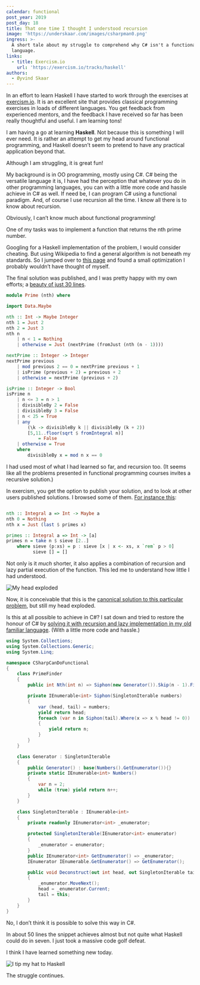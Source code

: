 ```yaml
---
calendar: functional
post_year: 2019
post_day: 18
title: That one time I thought I understood recursion
image: 'https://underskaar.com/images/csharpman0.png'
ingress: >-
  A short tale about my struggle to comprehend why C# isn't a functional
  language.
links:
  - title: Exercism.io
    url: 'https://exercism.io/tracks/haskell'
authors:
  - Øyvind Skaar
---
```


In an effort to learn Haskell I have started to work through the exercises at [exercism.io](https://exercism.io/). It is an excellent site that provides classical programming exercises in loads of different languages. You get feedback from experienced mentors, and the feedback I have received so far has been really thoughtful and useful. I am learning tons!

I am having a go at learning **Haskell**. Not because this is something I will ever need. It is rather an attempt to get my head around functional programming, and Haskell doesn’t seem to pretend to have any practical application beyond that.

Although I am struggling, it is great fun!

My background is in OO programming, mostly using C#.
C# being the versatile language it is, I have had the perception that whatever you do in other programming languages, you can with a little more code and hassle achieve in C# as well. If need be, I can program C# using a functional paradigm. And, of course I use recursion all the time. I know all there is to know about recursion.

Obviously, I can’t know much about functional programming!

One of my tasks was to implement a function that returns the nth prime number.

Googling for a Haskell implementation of the problem, I would consider cheating. But using Wikipedia to find a general algorithm is not beneath my standards. So I jumped over to [this page](https://en.wikipedia.org/wiki/Primality_test#Pseudocode) and found a small optimization I probably wouldn’t have thought of myself.

The final solution was published, and I was pretty happy with my own efforts; a [beauty of just 30 lines](https://exercism.io/tracks/haskell/exercises/nth-prime/solutions/798a0cab2879469db0557d789d9c4ca7).
 
```haskell
module Prime (nth) where

import Data.Maybe

nth :: Int -> Maybe Integer
nth 1 = Just 2
nth 2 = Just 3
nth n 
    | n < 1 = Nothing
    | otherwise = Just (nextPrime (fromJust (nth (n - 1))))

nextPrime :: Integer -> Integer
nextPrime previous
    | mod previous 2 == 0 = nextPrime previous + 1
    | isPrime (previous + 2) = previous + 2
    | otherwise = nextPrime (previous + 2)

isPrime :: Integer -> Bool
isPrime n
    | n <= 3 = n > 1
    | divisibleBy 2 = False
    | divisibleBy 3 = False
    | n < 25 = True
    | any 
        (\k -> divisibleBy k || divisibleBy (k + 2)) 
        [5,11..floor(sqrt $ fromIntegral n)] 
            = False
    | otherwise = True
    where
        divisibleBy x = mod n x == 0
```

I had used most of what I had learned so far, and recursion too. (It seems like all the problems presented in functional programming courses invites a recursive solution.)

In exercism, you get the option to publish your solution, and to look at other users published solutions.
I browsed some of them. [For instance this](https://exercism.io/tracks/haskell/exercises/nth-prime/solutions/8bb1b551c3e84759a39ed231a10826ed):

```haskell

nth :: Integral a => Int -> Maybe a
nth 0 = Nothing
nth x = Just (last $ primes x)

primes :: Integral a => Int -> [a]
primes n = take n $ sieve [2..]
    where sieve (p:xs) = p : sieve [x | x <- xs, x `rem` p > 0]
          sieve [] = []
```

Not only is it _much_ shorter, it also applies a combination of recursion and lazy partial execution of the function. This led me to understand how little I had understood.

![My head exploded](https://underskaar.com/images/csharpman1.png)

Now, it is conceivable that this is the [canonical solution to this particular problem](https://en.wikipedia.org/wiki/Sieve_of_Eratosthenes), but still my head exploded.

Is this at all possible to achieve in C#?
I sat down and tried to restore the honour of C# by [solving it with recursion and lazy implementation in my old familiar language](https://gist.github.com/oyms/e7bad5882dd8495246b5a9045c474444). (With a little more code and hassle.)

```csharp
using System.Collections;
using System.Collections.Generic;
using System.Linq;

namespace CSharpCanDoFunctional
{
    class PrimeFinder
    {
        public int Nth(int n) => Siphon(new Generator()).Skip(n - 1).First();

        private IEnumerable<int> Siphon(SingletonIterable numbers)
        {
            var (head, tail) = numbers;
            yield return head;
            foreach (var n in Siphon(tail).Where(x => x % head != 0))
            {
                yield return n;
            }
        }
    }

    class Generator : SingletonIterable
    {
        public Generator() : base(Numbers().GetEnumerator()){}
        private static IEnumerable<int> Numbers()
        {
            var n = 2;
            while (true) yield return n++;
        }
    }

    class SingletonIterable : IEnumerable<int>
    {
        private readonly IEnumerator<int> _enumerator;

        protected SingletonIterable(IEnumerator<int> enumerator)
        {
            _enumerator = enumerator;
        }
        public IEnumerator<int> GetEnumerator() => _enumerator;
        IEnumerator IEnumerable.GetEnumerator() => GetEnumerator();

        public void Deconstruct(out int head, out SingletonIterable tail)
        {
            _enumerator.MoveNext();
            head = _enumerator.Current;
            tail = this;
        }
    }
}
```

No, I don’t think it is possible to solve this way in C#. 

In about 50 lines the snippet achieves almost but not quite what Haskell could do in seven. I just took a massive code golf defeat.

I think I have learned something new today.

![I tip my hat to Haskell](https://underskaar.com/images/csharpman2.png)

The struggle continues.
